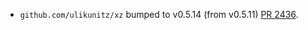 * `github.com/ulikunitz/xz` bumped to v0.5.14 (from v0.5.11) [PR 2436](https://github.com/provenance-io/provenance/pull/2436).
